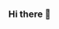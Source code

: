 ### Hi there 👋

<!--
**DonotDistrub/DonotDistrub** is a ✨ _special_ ✨ repository because its `README.md` (this file) appears on your GitHub profile.

Here are some ideas to get you started:

- 🔭 I’m currently working on ... Python
- 🌱 I’m currently learning ... Python
- 👯 I’m looking to collaborate on ... Coder_X_Original
- 🤔 I’m looking for help with ... Python Programmer experts
- 💬 Ask me about ... Python
- 📫 How to reach me: ... 0049@st.thelabschool.pk
- ⚡ Fun fact: ... Coder_X_Original is my another github account
-->
